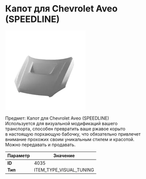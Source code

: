 # Капот для Chevrolet Aveo (SPEEDLINE)

![Item Image](../img/4035.webp?raw=true)

Предмет: Капот для Chevrolet Aveo (SPEEDLINE)<br>Используется для визуальной модификаций вашего<br>транспорта, способен превратить ваше ржавое корыто<br>в настоящую порхающую бабочку, что обязательно привлечет<br>внимание прохожих своим уникальным стилем и красотой.<br>Можно передавать и продавать.


| Параметр | Значение |
|----------|----------|
| **ID** | 4035 |
| **Тип** | ITEM_TYPE_VISUAL_TUNING |


